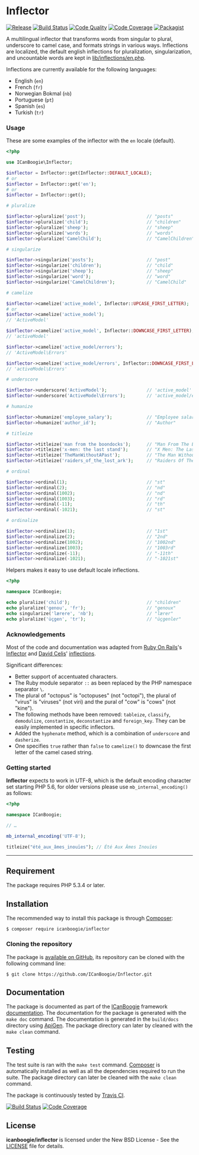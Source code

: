 # Inflector

[![Release](https://img.shields.io/packagist/v/ICanBoogie/Inflector.svg)](https://packagist.org/packages/icanboogie/inflector)
[![Build Status](https://img.shields.io/travis/ICanBoogie/Inflector/master.svg)](http://travis-ci.org/ICanBoogie/Inflector)
[![Code Quality](https://img.shields.io/scrutinizer/g/ICanBoogie/Inflector/master.svg)](https://scrutinizer-ci.com/g/ICanBoogie/Inflector)
[![Code Coverage](https://img.shields.io/coveralls/ICanBoogie/Inflector/master.svg)](https://coveralls.io/r/ICanBoogie/Inflector)
[![Packagist](https://img.shields.io/packagist/dm/icanboogie/inflector.svg?maxAge=2592000)](https://packagist.org/packages/icanboogie/inflector)

A multilingual inflector that transforms words from singular to plural, underscore to camel case, and formats strings in various ways. Inflections are localized, the default english inflections for pluralization, singularization, and uncountable words are kept in [lib/inflections/en.php](lib/inflections/en.php).

Inflections are currently available for the following languages:

- English (`en`)
- French (`fr`)
- Norwegian Bokmal (`nb`)
- Portuguese (`pt`)
- Spanish (`es`)
- Turkish (`tr`)





### Usage

These are some examples of the inflector with the `en` locale (default).

```php
<?php

use ICanBoogie\Inflector;

$inflector = Inflector::get(Inflector::DEFAULT_LOCALE);
# or
$inflector = Inflector::get('en');
# or
$inflector = Inflector::get();

# pluralize

$inflector->pluralize('post');                       // "posts"
$inflector->pluralize('child');                      // "children"
$inflector->pluralize('sheep');                      // "sheep"
$inflector->pluralize('words');                      // "words"
$inflector->pluralize('CamelChild');                 // "CamelChildren"

# singularize

$inflector->singularize('posts');                    // "post"
$inflector->singularize('children');                 // "child"
$inflector->singularize('sheep');                    // "sheep"
$inflector->singularize('word');                     // "word"
$inflector->singularize('CamelChildren');            // "CamelChild"

# camelize

$inflector->camelize('active_model', Inflector::UPCASE_FIRST_LETTER);
# or
$inflector->camelize('active_model');
// 'ActiveModel'

$inflector->camelize('active_model', Inflector::DOWNCASE_FIRST_LETTER);
// 'activeModel'

$inflector->camelize('active_model/errors');         
// 'ActiveModel\Errors'

$inflector->camelize('active_model/errors', Inflector::DOWNCASE_FIRST_LETTER);
// 'activeModel\Errors'

# underscore

$inflector->underscore('ActiveModel');               // 'active_model'
$inflector->underscore('ActiveModel\Errors');        // 'active_model/errors'

# humanize

$inflector->humanize('employee_salary');             // "Employee salary"
$inflector->humanize('author_id');                   // "Author"

# titleize

$inflector->titleize('man from the boondocks');      // "Man From The Boondocks"
$inflector->titleize('x-men: the last stand');       // "X Men: The Last Stand"
$inflector->titleize('TheManWithoutAPast');          // "The Man Without A Past"
$inflector->titleize('raiders_of_the_lost_ark');     // "Raiders Of The Lost Ark"

# ordinal

$inflector->ordinal(1);                              // "st"
$inflector->ordinal(2);                              // "nd"
$inflector->ordinal(1002);                           // "nd"
$inflector->ordinal(1003);                           // "rd"
$inflector->ordinal(-11);                            // "th"
$inflector->ordinal(-1021);                          // "st"

# ordinalize

$inflector->ordinalize(1);                           // "1st"
$inflector->ordinalize(2);                           // "2nd"
$inflector->ordinalize(1002);                        // "1002nd"
$inflector->ordinalize(1003);                        // "1003rd"
$inflector->ordinalize(-11);                         // "-11th"
$inflector->ordinalize(-1021);                       // "-1021st"
```

Helpers makes it easy to use default locale inflections.

```php
<?php

namespace ICanBoogie;

echo pluralize('child');                             // "children"
echo pluralize('genou', 'fr');                       // "genoux"
echo singularize('lærere', 'nb');                    // "lærer"
echo pluralize('üçgen', 'tr');                       // "üçgenler"
```




### Acknowledgements

Most of the code and documentation was adapted from [Ruby On Rails](http://rubyonrails.org/)'s 
[Inflector](http://api.rubyonrails.org/classes/ActiveSupport/Inflector.html) and
[David Celis](https://github.com/davidcelis)' [inflections](https://github.com/davidcelis/inflections).

Significant differences:

- Better support of accentuated characters.
- The Ruby module separator `::` as been replaced by the PHP namespace separator `\`.
- The plural of "octopus" is "octopuses" (not "octopi"), the plural of "virus" is "viruses"
(not viri) and the pural of "cow" is "cows" (not "kine").
- The following methods have been removed: `tableize`, `classify`, `demodulize`,
`constantize`, `deconstantize` and `foreign_key`. They can be easily implemented in specific
inflectors.
- Added the `hyphenate` method, which is a combination of `underscore` and `dasherize`.
- One specifies `true` rather than `false` to `camelize()` to downcase the first letter of
the camel cased string.





### Getting started

**Inflector** expects to work in UTF-8, which is the default encoding character set starting
PHP 5.6, for older versions please use `mb_internal_encoding()` as follows:

```php
<?php

namespace ICanBoogie;

// …

mb_internal_encoding('UTF-8');

titleize("été_aux_âmes_inouïes"); // Été Aux Âmes Inouïes
```





----------





## Requirement

The package requires PHP 5.3.4 or later.





## Installation

The recommended way to install this package is through [Composer](http://getcomposer.org/):

```
$ composer require icanboogie/inflector
```





### Cloning the repository

The package is [available on GitHub](https://github.com/ICanBoogie/Inflector), its repository can be
cloned with the following command line:

	$ git clone https://github.com/ICanBoogie/Inflector.git





## Documentation

The package is documented as part of the [ICanBoogie](http://icanboogie.org/) framework
[documentation][]. The documentation for the package is generated with the `make doc` command.
The documentation is generated in the `build/docs` directory using [ApiGen](http://apigen.org/).
The package directory can later by cleaned with the `make clean` command.





## Testing

The test suite is ran with the `make test` command. [Composer](http://getcomposer.org/) is
automatically installed as well as all the dependencies required to run the suite. The package
directory can later be cleaned with the `make clean` command.

The package is continuously tested by [Travis CI](http://about.travis-ci.org/).

[![Build Status](https://img.shields.io/travis/ICanBoogie/Inflector/master.svg)](https://travis-ci.org/ICanBoogie/Inflector)
[![Code Coverage](https://img.shields.io/coveralls/ICanBoogie/Inflector/master.svg)](https://coveralls.io/r/ICanBoogie/Inflector)





## License

**icanboogie/inflector** is licensed under the New BSD License - See the [LICENSE](LICENSE) file for details.





[documentation]: http://api.icanboogie.org/inflector/latest/
